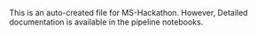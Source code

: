 This is an auto-created file for MS-Hackathon. However, Detailed documentation is available in the pipeline notebooks.
